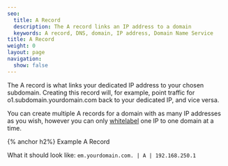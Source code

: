```yaml
---
seo:
  title: A Record
  description: The A record links an IP address to a domain
  keywords: A record, DNS, domain, IP address, Domain Name Service
title: A Record
weight: 0
layout: page
navigation:
  show: false
---
```


The A record is what links your dedicated IP address to your chosen subdomain. Creating this record will, for example, point traffic for o1.subdomain.yourdomain.com back to your dedicated IP, and vice versa.

You can create multiple A records for a domain with as many IP addresses as you wish, however you can only [whitelabel]({{root_url}}/User_Guide/Setting_Up_Your_Server/Whitelabeling/index.html) one IP to one domain at a time.

{% anchor h2%}
Example A Record
</page-anchor>

What it should look like:
`em.yourdomain.com. | A | 192.168.250.1`
